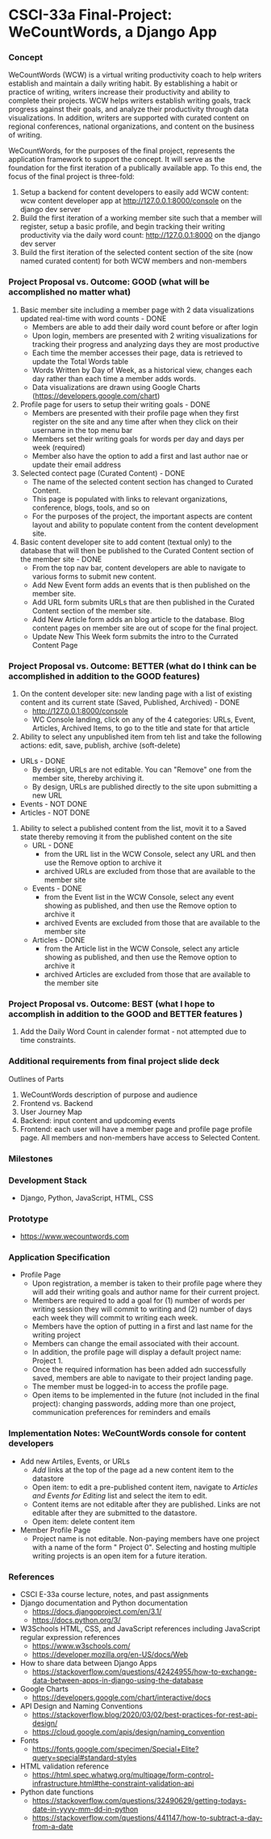 # CSCI-33a Final-Project: WeCountWords, a Django App

### Concept
WeCountWords (WCW) is a virtual writing productivity coach to help writers establish and maintain a daily writing habit. By establishing a habit or practice of writing, writers increase their productivity and ability to complete their projects. WCW helps writers establish writing goals, track progress against their goals, and analyze their productivity through data visualizations. In addition, writers are supported with curated content on regional conferences, national organizations, and content on the business of writing.

WeCountWords, for the purposes of the final project, represents the application framework to support the concept. It will serve as the foundation for the first iteration of a publically available app. To this end, the focus of the final project is three-fold:
1. Setup a backend for content developers to easily add WCW content: wcw content developer app at http://127.0.0.1:8000/console on the django dev server
1. Build the first iteration of a working member site such that a member will register, setup a basic profile, and begin tracking their writing productivity via the daily word count: http://127.0.0.1:8000 on the django dev server
1. Build the first iteration of the selected content section of the site (now named curated content) for both WCW members and non-members

### Project Proposal vs. Outcome: GOOD (what will be accomplished no matter what)
1. Basic member site including a member page with 2 data visualizations updated real-time with word counts - DONE
   - Members are able to add their daily word count before or after login
   - Upon login, members are presented with 2 writing visualizations for tracking their progress and analyzing days they are most productive
   - Each time the member accesses their page, data is retrieved to update the Total Words table
   - Words Written by Day of Week, as a historical view, changes each day rather than each time a member adds words. 
   - Data visualizations are drawn using Google Charts (https://developers.google.com/chart)
1. Profile page for users to setup their writing goals - DONE
   - Members are presented with their profile page when they first register on the site and any time after when they click on their username in the top menu bar
   - Members set their writing goals for words per day and days per week (required)
   - Member also have the option to add a first and last author nae or update their email address
1. Selected contect page (Curated Content) - DONE
   - The name of the selected content section has changed to Curated Content.
   - This page is populated with links to relevant organizations, conference, blogs, tools, and so on
   - For the purposes of the project, the important aspects are content layout and ability to populate content from the content development site. 
1. Basic content developer site to add content (textual only) to the database that will then be published to the Curated Content section of the member site - DONE
   - From the top nav bar, content developers are able to navigate to various forms to submit new content. 
   - Add New Event form adds an events that is then published on the member site.
   - Add URL form submits URLs that are then published in the Curated Content section of the member site.
   - Add New Article form adds an blog article to the database. Blog content pages on member site are out of scope for the final project.
   - Update New This Week form submits the intro to the Currated Content Page
  
### Project Proposal vs. Outcome: BETTER (what do I think can be accomplished in addition to the GOOD features)
1. On the content developer site: new landing page with a list of existing content and its current state (Saved, Published, Archived) - DONE
   - http://127.0.0.1:8000/console
   - WC Console landing, click on any of the 4 categories: URLs, Event, Articles, Archived Items, to go to the title and state for that article
1. Ability to select any unpublished item from teh list and take the following actions: edit, save, publish, archive (soft-delete)
  - URLs - DONE
    - By design, URLs are not editable. You can "Remove" one from the member site, thereby archiving it.
    - By design, URLs are published directly to the site upon submitting a new URL
  - Events - NOT DONE
  - Articles - NOT DONE
1. Ability to select a published content from the list, movit it to a Saved state thereby removing it from the published content on the site
   - URL - DONE
     - from the URL list in the WCW Console, select any URL and then use the Remove option to archive it
     - archived URLs are excluded from those that are available to the member site
   - Events - DONE
     - from the Event list in the WCW Console, select any event showing as published, and then use the Remove option to archive it
     - archived Events are excluded from those that are available to the member site
   - Articles - DONE
     - from the Article list in the WCW Console, select any article showing as published, and then use the Remove option to archive it
     - archived Articles are excluded from those that are available to the member site
  
### Project Proposal vs. Outcome: BEST (what I hope to accomplish in addition to the GOOD and BETTER features )
1.  Add the Daily Word Count in calender format -  not attempted due to time constraints. 

### Additional requirements from final project slide deck


Outlines of Parts
1. WeCountWords description of purpose and audience
1. Frontend vs. Backend
1. User Journey Map
1. Backend: input content and updcoming events
1. Frontend: each user will have a member page and profile page profile page. All members and non-members have access to Selected Content.

### Milestones

### Development Stack
* Django, Python, JavaScript, HTML, CSS

### Prototype
* https://www.wecountwords.com

### Application Specification
* Profile Page
  - Upon registration, a member is taken to their profile page where they will add their writing goals and author name for their current project.
  - Members are required to add a goal for (1) number of words per writing session they will commit to writing and (2) number of days each week they will commit to writing each week.
  - Members have the option of putting in a first and last name for the writing project
  - Members can change the email associated with their account.
  - In addition, the profile page will display a default project name: <username> Project 1.
  - Once the required information has been added adn successfully saved, members are able to navigate to their project landing page.
  - The member must be logged-in to access the profile page.
  - Open items to be implemented in the future (not included in the final project): changing passwords, adding more than one project, communication preferences for reminders and emails

### Implementation Notes: WeCountWords console for content developers
* Add new Artiles, Events, or URLs
  - _Add_ links at the top of the page ad a new content item to the datastore
  - Open item: to edit a pre-published content item, navigate to _Articles and Events for Editing_ list and select the item to edit. 
  - Content items are not editable after they are published. Links are not editable after they are submitted to the datastore.
  - Open item: delete content item
* Member Profile Page
  - Project name is not editable. Non-paying members have one project with a name of the form "<username> Project 0". Selecting and hosting multiple writing projects is an open item for a future iteration.
   

### References
* CSCI E-33a course lecture, notes, and past assignments
* Django documentation and Python documentation
  - https://docs.djangoproject.com/en/3.1/
  - https://docs.python.org/3/
* W3Schools HTML, CSS, and JavaScript references including JavaScript regular expression references
  - https://www.w3schools.com/
  - https://developer.mozilla.org/en-US/docs/Web
* How to share data between Django Apps
  - https://stackoverflow.com/questions/42424955/how-to-exchange-data-between-apps-in-django-using-the-database
* Google Charts
  - https://developers.google.com/chart/interactive/docs
* API Design and Naming Conventions
  - https://stackoverflow.blog/2020/03/02/best-practices-for-rest-api-design/
  - https://cloud.google.com/apis/design/naming_convention
* Fonts
  - https://fonts.google.com/specimen/Special+Elite?query=special#standard-styles
* HTML validation reference
  - https://html.spec.whatwg.org/multipage/form-control-infrastructure.html#the-constraint-validation-api
* Python date functions
  - https://stackoverflow.com/questions/32490629/getting-todays-date-in-yyyy-mm-dd-in-python
  - https://stackoverflow.com/questions/441147/how-to-subtract-a-day-from-a-date
